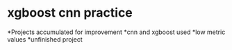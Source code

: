 # xgboost cnn practice


*Projects accumulated for improvement
*cnn and xgboost used
*low metric values
*unfinished project
